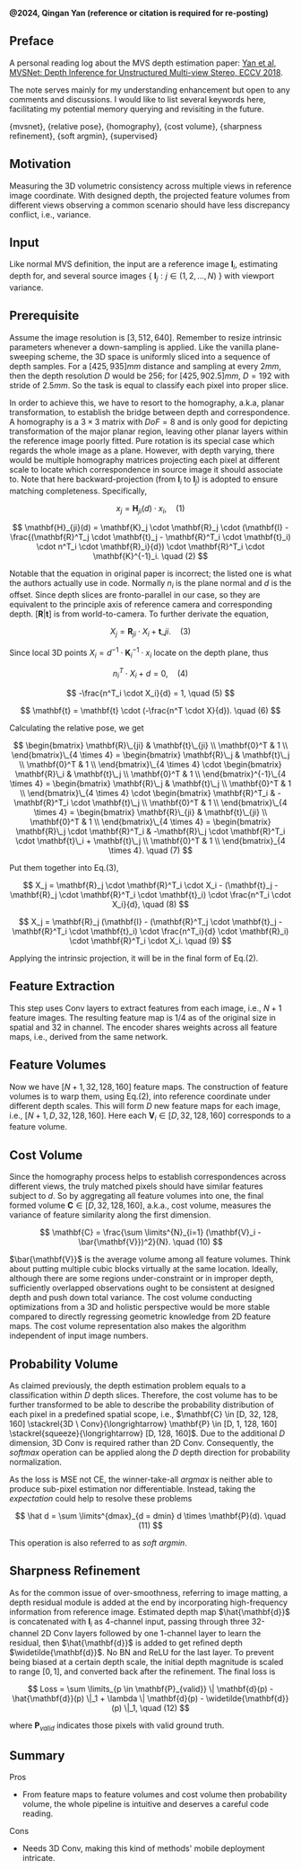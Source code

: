 **@2024, Qingan Yan (reference or citation is required for re-posting)**

## Preface
A personal reading log about the MVS depth estimation paper: 
[Yan et al, MVSNet: Depth Inference for Unstructured Multi-view Stereo, ECCV 2018](https://arxiv.org/abs/1804.02505). 

The note serves mainly for my understanding enhancement but open to any comments and discussions. I would like to list several keywords here, facilitating my potential memory querying and revisiting in the future.

{mvsnet}, {relative pose}, {homography}, {cost volume}, {sharpness refinement}, {soft argmin}, {supervised}

## Motivation
Measuring the 3D volumetric consistency across multiple views in reference image coordinate. With designed depth, the projected feature volumes from different views observing a common scenario should have less discrepancy conflict, i.e., variance.

## Input
Like normal MVS definition, the input are a reference image $\mathbf{I}_i$, estimating depth for, and several source images { $\mathbf{I}_j: j \in (1, 2,..., N)$ } with viewport variance.

## Prerequisite
Assume the image resolution is $[3, 512, 640]$. Remember to resize intrinsic parameters whenever a down-sampling is applied. Like the vanilla plane-sweeping scheme, the 3D space is uniformly sliced into a sequence of depth samples. For a $[425, 935] mm$ distance and sampling at every $2 mm$, then the depth resolution $D$ would be 256; for $[425, 902.5] mm$, $D = 192$ with stride of $2.5 mm$. So the task is equal to classify each pixel into proper slice.

In order to achieve this, we have to resort to the homography, a.k.a, planar transformation, to establish the bridge between depth and correspondence. A homography is a $3 \times 3$ matrix with $DoF = 8$ and is only good for depicting transformation of the major planar region, leaving other planar layers within the reference image poorly fitted. Pure rotation is its special case which regards the whole image as a plane. However, with depth varying, there would be multiple homography matrices projecting each pixel at different scale to locate which correspondence in source image it should associate to. Note that here backward-projection (from $\mathbf{I}_i$ to $\mathbf{I}_j$) is adopted to ensure matching completeness. Specifically,

```math
x_j = \mathbf{H}_{ji}(d) \cdot x_i, \quad (1)
```

$$
\mathbf{H}_{ji}(d) = \mathbf{K}_j \cdot \mathbf{R}_j \cdot (\mathbf{I} - \frac{(\mathbf{R}^T_j \cdot \mathbf{t}_j - \mathbf{R}^T_i \cdot \mathbf{t}_i) \cdot n^T_i \cdot \mathbf{R}_i}{d}) \cdot \mathbf{R}^T_i \cdot \mathbf{K}^{-1}_i. \quad (2)
$$

Notable that the equation in original paper is incorrect; the listed one is what the authors actually use in code. Normally $n_i$ is the plane normal and $d$ is the offset. Since depth slices are fronto-parallel in our case, so they are equivalent to the principle axis of reference camera and corresponding depth. $[\mathbf{R} | \mathbf{t}]$ is from world-to-camera. To further derivate the equation,

$$
%\begin{equation}
X_j = \mathbf{R}_{ ji } \cdot X_i + \mathbf{t}\_{ji}. \quad (3)
%\end{equation}
$$

Since local 3D points $X_i = d^{-1} \cdot \mathbf{K}^{-1}_i \cdot x_i$ locate on the depth plane, thus

$$
n^T_i \cdot X_i + d = 0, \quad (4)
$$

$$
-\frac{n^T_i \cdot X_i}{d} = 1, \quad (5)
$$

$$
\mathbf{t} = \mathbf{t} \cdot (-\frac{n^T \cdot X}{d}). \quad (6)
$$

Calculating the relative pose, we get

$$
\begin{bmatrix}
\mathbf{R}\_{ji} & \mathbf{t}\_{ji} \\
\mathbf{0}^T & 1 \\
\end{bmatrix}\_{4 \times 4} =
\begin{bmatrix}
\mathbf{R}\_j & \mathbf{t}\_j \\
\mathbf{0}^T & 1 \\
\end{bmatrix}\_{4 \times 4} 
\cdot
\begin{bmatrix}
\mathbf{R}\_i & \mathbf{t}\_j \\
\mathbf{0}^T & 1 \\
\end{bmatrix}^{-1}\_{4 \times 4} =
\begin{bmatrix}
\mathbf{R}\_j & \mathbf{t}\_j \\
\mathbf{0}^T & 1 \\
\end{bmatrix}\_{4 \times 4} \cdot
\begin{bmatrix}
\mathbf{R}^T_i & -\mathbf{R}^T_i \cdot \mathbf{t}\_j \\
\mathbf{0}^T & 1 \\
\end{bmatrix}\_{4 \times 4} =
\begin{bmatrix}
\mathbf{R}\_{ji} & \mathbf{t}\_{ji} \\
\mathbf{0}^T & 1 \\
\end{bmatrix}\_{4 \times 4} =
\begin{bmatrix}
\mathbf{R}\_j \cdot \mathbf{R}^T_i & -\mathbf{R}\_j \cdot \mathbf{R}^T_i \cdot \mathbf{t}\_i + \mathbf{t}\_j \\
\mathbf{0}^T & 1 \\
\end{bmatrix}_{4 \times 4}. \quad (7)
$$

Put them together into Eq.(3),

$$
X_j = \mathbf{R}_j \cdot \mathbf{R}^T_i \cdot X_i - (\mathbf{t}_j - \mathbf{R}_j \cdot \mathbf{R}^T_i \cdot \mathbf{t}_i) \cdot \frac{n^T_i \cdot X_i}{d}, \quad (8)
$$

$$
X_j = \mathbf{R}_j (\mathbf{I} - (\mathbf{R}^T_j \cdot \mathbf{t}_j - \mathbf{R}^T_i \cdot \mathbf{t}_i) \cdot \frac{n^T_i}{d} \cdot \mathbf{R}_i) \cdot \mathbf{R}^T_i \cdot X_i. \quad (9)
$$

Applying the intrinsic projection, it will be in the final form of Eq.(2).

## Feature Extraction
This step uses Conv layers to extract features from each image, i.e., $N + 1$ feature images. The resulting feature map is $1 / 4$ as of the original size in spatial and $32$ in channel. The encoder shares weights across all feature maps, i.e., derived from the same network.

## Feature Volumes
Now we have $[N + 1, 32, 128, 160]$ feature maps. The construction of feature volumes is to warp them, using Eq.(2), into reference coordinate under different depth scales. This will form $D$ new feature maps for each image, i.e., $[N + 1, D, 32, 128, 160]$. Here each $\mathbf{V}_i \in [D, 32, 128, 160]$ corresponds to a feature volume.

## Cost Volume
Since the homography process helps to establish correspondences across different views, the truly matched pixels should have similar features subject to $d$. So by aggregating all feature volumes into one, the final formed volume $\mathbf{C} \in [D, 32, 128, 160]$, a.k.a., cost volume, measures the variance of feature similarity along the first dimension. 

$$
\mathbf{C} = \frac{\sum \limits^{N}_{i=1} (\mathbf{V}_i - \bar{\mathbf{V}})^2}{N}. \quad (10)
$$

$\bar{\mathbf{V}}$ is the average volume among all feature volumes. Think about putting multiple cubic blocks virtually at the same location. Ideally, although there are some regions under-constraint or in improper depth, sufficiently overlapped observations ought to be consistent at designed depth and push down total variance. The cost volume conducting optimizations from a 3D and holistic perspective would be more stable compared to directly regressing geometric knowledge from 2D feature maps. The cost volume representation also makes the algorithm independent of input image numbers.

## Probability Volume
As claimed previously, the depth estimation problem equals to a classification within $D$ depth slices. Therefore, the cost volume has to be further transformed to be able to describe the probability distribution of each pixel in a predefined spatial scope, i.e., $\mathbf{C} \in [D, 32, 128, 160] \stackrel{3D \ Conv}{\longrightarrow} \mathbf{P} \in [D, 1, 128, 160] \stackrel{squeeze}{\longrightarrow} [D, 128, 160]$. Due to the additional $D$ dimension, 3D Conv is required rather than 2D Conv. Consequently, the $softmax$ operation can be applied along the $D$ depth direction for probability normalization.

As the loss is MSE not CE, the winner-take-all $argmax$ is neither able to produce sub-pixel estimation nor differentiable. Instead, taking the $expectation$ could help to resolve these problems

$$
\hat d = \sum \limits^{dmax}_{d = dmin} d \times \mathbf{P}(d). \quad (11)
$$

This operation is also referred to as $soft \ argmin$.

## Sharpness Refinement
As for the common issue of over-smoothness, referring to image matting, a depth residual module is added at the end by incorporating high-frequency information from reference image. Estimated depth map $\hat{\mathbf{d}}$ is concatenated with $\mathbf{I}_i$ as 4-channel input, passing through three 32-channel 2D Conv layers followed by one 1-channel layer to learn the residual, then $\hat{\mathbf{d}}$ is added to get refined depth $\widetilde{\mathbf{d}}$. No BN and ReLU for the last layer. To prevent being biased at a certain depth scale, the initial depth magnitude is scaled to range $[0, 1]$, and converted back after the refinement. The final loss is

$$
Loss = \sum \limits_{p \in \mathbf{P}_{valid}} \| \mathbf{d}(p) - \hat{\mathbf{d}}(p) \|_1 + \lambda \| \mathbf{d}(p) - \widetilde{\mathbf{d}}(p) \|_1, \quad (12)
$$

where $\mathbf{P}_{valid}$ indicates those pixels with valid ground truth.

## Summary
Pros
- From feature maps to feature volumes and cost volume then probability volume, the whole pipeline is intuitive and deserves a careful code reading.

Cons
- Needs 3D Conv, making this kind of methods' mobile deployment intricate.